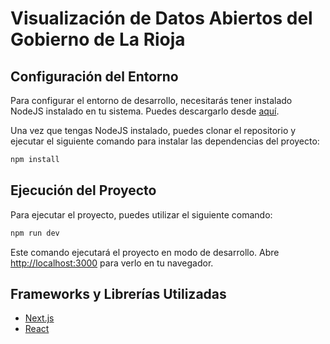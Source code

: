 # Visualización de Datos Abiertos del Gobierno de La Rioja

## Configuración del Entorno

Para configurar el entorno de desarrollo, necesitarás tener instalado NodeJS instalado en tu sistema. Puedes descargarlo desde [aquí](https://nodejs.org/).

Una vez que tengas NodeJS instalado, puedes clonar el repositorio y ejecutar el siguiente comando para instalar las dependencias del proyecto:

```bash
npm install
```

## Ejecución del Proyecto
  
Para ejecutar el proyecto, puedes utilizar el siguiente comando:

```bash
npm run dev
```

Este comando ejecutará el proyecto en modo de desarrollo. Abre [http://localhost:3000](http://localhost:3000) para verlo en tu navegador.

## Frameworks y Librerías Utilizadas

- [Next.js](https://nextjs.org/)
- [React](https://reactjs.org/)
